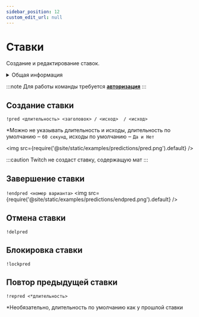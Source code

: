 ```yaml
---
sidebar_position: 12
custom_edit_url: null
---
```


# Ставки

Создание и редактирование ставок.

<details>
  <summary>Общая информация</summary>
  <ul>
    <li><b>Название:</b> pred</li>
    <li><b>Элиасы:</b> endpred, delpred, lockpred, repred</li>
    <li><b>Кулдаун:</b> общий 3 секунды</li>
  </ul>
</details>

:::note
Для работы команды требуется **[авторизация](./auth.md)**
:::

## Создание ставки
`!pred <длительность> <заголовок> / <исход>  / <исход>`

*Можно не указывать длительность и исходы, длительность по умолчанию ‒ `60 секунд`, исходы по умолчанию ‒ `Да и Нет`

<img src={require('@site/static/examples/predictions/pred.png').default} /> <p></p>

:::caution
Twitch не создаст ставку, содержащую мат
:::

## Завершение ставки
`!endpred <номер варианта>` 
<img src={require('@site/static/examples/predictions/endpred.png').default} />

## Отмена ставки
`!delpred` 

## Блокировка ставки
`!lockpred` 

## Повтор предыдущей ставки
`!repred <*длительность>`

*Необязательно, длительность по умолчанию как у прошлой ставки